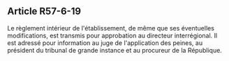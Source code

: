 Article R57-6-19
----
Le règlement intérieur de l'établissement, de même que ses éventuelles
modifications, est transmis pour approbation au directeur interrégional. Il est
adressé pour information au juge de l'application des peines, au président du
tribunal de grande instance et au procureur de la République.
